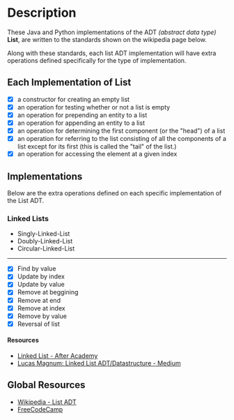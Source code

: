 # Description

These Java and Python implementations of the ADT *(abstract data type)* **List**, are written to the standards shown on the wikipedia page below.

Along with these standards, each list ADT implementation will have extra operations defined specifically for the type of implementation.

## Each Implementation of List

- [x] a constructor for creating an empty list
- [x] an operation for testing whether or not a list is empty
- [x] an operation for prepending an entity to a list
- [x] an operation for appending an entity to a list
- [x] an operation for determining the first component (or the "head") of a list
- [x] an operation for referring to the list consisting of all the components of a list except for its first (this is called the "tail" of the list.)
- [x] an operation for accessing the element at a given index

## Implementations

Below are the extra operations defined on each specific implementation of the List ADT.

### Linked Lists

- Singly-Linked-List
- Doubly-Linked-List
- Circular-Linked-List

---

- [x] Find by value
- [x] Update by index
- [x] Update by value
- [x] Remove at beggining
- [x] Remove at end
- [x] Remove at index
- [x] Remove by value
- [x] Reversal of list

#### Resources

- [Linked List - After Academy][4]
- [Lucas Magnum: Linked List ADT/Datastructure - Medium][3]

## Global Resources

- [Wikipedia - List ADT][2]
- [FreeCodeCamp][1]

[1]: https://www.youtube.com/watch?v=RBSGKlAvoiM&t=364s
[2]: https://en.wikipedia.org/wiki/List_(abstract_data_type)
[3]: https://bit.ly/3sKxELR
[4]: https://afteracademy.com/blog/types-of-linked-list-and-operation-on-linked-list